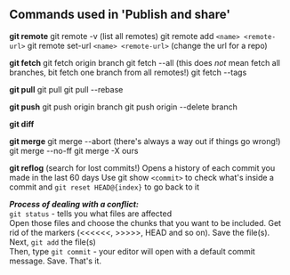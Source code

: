 

## Commands used in 'Publish and share'

**git remote**
git remote -v  (list all remotes)
git remote add `<name> <remote-url>` 
git remote set-url `<name> <remote-url>` (change the url for a repo)

**git fetch**
git fetch origin branch
git fetch --all (this does *not* mean fetch all branches, bit fetch one branch  from all remotes!)
git fetch --tags

**git pull**
git pull
git pull --rebase

**git push**
git push origin branch
git push origin --delete branch 

**git diff**

**git merge**
git merge --abort (there's always a way out if things go wrong!)
git merge --no-ff
git merge -X ours

**git reflog** (search for lost commits!)
Opens a history of each commit you made in the last 60 days
Use git show `<commit>` to check what's inside a commit 
and `git reset HEAD@{index}` to go back to it

***Process of dealing with a conflict:***           
`git status` - tells you what files are affected    
Open those files and choose the chunks that you want to be included. Get rid of the markers (<<<<<<, >>>>>, HEAD and so on). Save the file(s). 
Next, `git add` the file(s)     
Then, type `git commit` - your editor will open with a default commit message. Save. That's it.          





